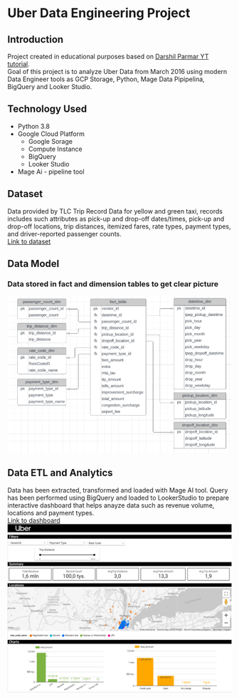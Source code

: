 # Uber Data Engineering Project

## Introduction
Project created in educational purposes based on [Darshil Parmar YT tutorial](https://www.youtube.com/watch?v=WpQECq5Hx9g).<br>
Goal of this project is to analyze Uber Data from March 2016 using modern Data Engineer tools as GCP Storage, Python, Mage Data Pipipelina, BigQuery and Looker Studio.

## Technology Used
* Python 3.8
* Google Cloud Platform
  * Google Sorage
  * Compute Instance
  * BigQuery
  * Looker Studio
 * Mage Ai - pipeline tool
 
## Dataset
Data provided by TLC Trip Record Data for yellow and green taxi, records includes such attributes as pick-up and drop-off dates/times, pick-up and drop-off locations, trip distances, itemized fares, rate types, payment types, and driver-reported passenger counts. <br>
[Link to dataset](https://github.com/amatacz/uber-data-engineering/blob/main/uber_data.csv)

## Data Model
### Data stored in fact and dimension tables to get clear picture
<img src="https://github.com/amatacz/uber-data-engineering/blob/main/uber_data_model.png" style="max-width: 100%;"/>

## Data ETL and Analytics
Data has been extracted, transformed and loaded with Mage AI tool.
Query has been performed using BigQuery and loaded to LookerStudio to prepare interactive dashboard that helps anayze data such as revenue volume, locations and payment types.<br>
[Link to dashboard](https://lookerstudio.google.com/s/nPvVs8gSnMg)
<img src="https://github.com/amatacz/uber-data-engineering/blob/main/uber_dashboard.png" style="max-width: 100%;"/>
